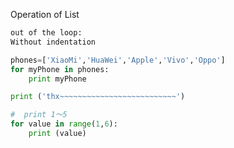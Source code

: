 Operation of List



```python
out of the loop:
Without indentation 

phones=['XiaoMi','HuaWei','Apple','Vivo','Oppo']
for myPhone in phones:
    print myPhone

print ('thx~~~~~~~~~~~~~~~~~~~~~~~~~~')

```

```python 
#  print 1～5 
for value in range(1,6):
    print (value)

```
